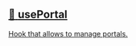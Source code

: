 ## [📄️<!-- --> <!-- -->usePortal](/react-native-teleport/pr-preview/pr-12/docs/api/hooks/use-portal.md)

[Hook that allows to manage portals.](/react-native-teleport/pr-preview/pr-12/docs/api/hooks/use-portal.md)
